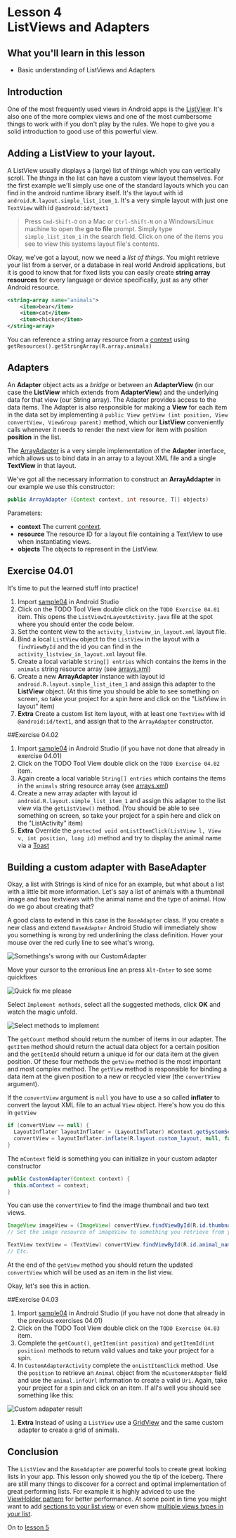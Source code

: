 # Lesson 4<br/>ListViews and Adapters

## What you'll learn in this lesson
* Basic understanding of ListViews and Adapters

## Introduction
One of the most frequently used views in Android apps is the [ListView](http://developer.android.com/guide/topics/ui/layout/listview.html). It's also one of the more complex views and one of the most cumbersome things to work with if you don't play by the rules. We hope to give you a solid introduction to good use of this powerful view.

## Adding a ListView to your layout.
A ListView usually displays a (large) list of things which you can vertically scroll. The _things_ in the list can have a custom view layout themselves. For the first example we'll simply use one of the standard layouts which you can find in the android runtime library itself. It's the layout with id `android.R.layout.simple_list_item_1`. It's a very simple layout with just one `TextView` with id `@android:id/text1`

> Press `Cmd-Shift-O` on a Mac or `Ctrl-Shift-N` on a Windows/Linux machine to open the **go to file** prompt. Simply type `simple_list_item_1` in the search field. Click on one of the items you see to view this systems layout file's contents.

Okay, we've got a layout, now we need a _list of things_. You might retrieve your list from a server, or a database in real world Android applications, but it is good to know that for fixed lists you can easily create **string array resources** for every language or device specifically, just as any other Android resource.

```xml
<string-array name="animals">
    <item>bear</item>
    <item>cat</item>
    <item>chicken</item>
</string-array>
```

You can reference a string array resource from a [context](../cheatsheet.md#context) using `getResources().getStringArray(R.array.animals)`

## Adapters
An **Adapter** object acts as a _bridge_ or between an **AdapterView** (in our case the **ListView** which extends from **AdapterView**) and the underlying data for that view (our String array). The Adapter provides access to the data items. The Adapter is also responsible for making a **View** for each item in the data set by implementing a `public View getView (int position, View convertView, ViewGroup parent)` method, which our **ListView** conveniently calls whenever it needs to render the next view for item with position **position** in the list.

The [ArrayAdapter](http://developer.android.com/reference/android/widget/ArrayAdapter.html) is a very simple implementation of the **Adapter** interface, which allows us to bind data in an array to a layout XML file and a single **TextView** in that layout.

We've got all the necessary information to construct an **ArrayAddapter** in our example we use this constructor:

```java
public ArrayAdapter (Context context, int resource, T[] objects)
```

Parameters:

* **context** The current [context](../cheatsheet.md#context).
* **resource** The resource ID for a layout file containing a TextView to use when instantiating views.
* **objects** The objects to represent in the ListView.

## Exercise 04.01
It's time to put the learned stuff into practice!

1. Import [sample04](sample04) in Android Studio 
1. Click on the TODO Tool View double click on the `TODO Exercise 04.01` item. This opens the `ListViewInLayoutActivity.java` file at the spot where you should enter the code below.
1. Set the content view to the `activity_listview_in_layout.xml` layout file.
1. Bind a local `ListView` object to the `ListView` in the layout with a `findViewById` and the id you can find in the `activity_listview_in_layout.xml` layout file.
1. Create a local variable `String[] entries` which contains the items in the `animals` string resource array (see [arrays.xml](sample04/listviews/src/main/res/values/arrays.xml))
1. Create a new **ArrayAdapter** instance with layout id `android.R.layout.simple_list_item_1` and assign this adapter to the **ListView** object. (At this time you should be able to see something on screen, so take your project for a spin here and click on the "ListView in layout" item)
1. **Extra** Create a custom list item layout, with at least one `TextView` with id `@android:id/text1`, and assign that to the `ArrayAdapter` constructor.

##Exercise 04.02
1. Import [sample04](sample04) in Android Studio (if you have not done that already in exercise 04.01)
1. Click on the TODO Tool View double click on the `TODO Exercise 04.02` item.
1. Again create a local variable `String[] entries` which contains the items in the `animals` string resource array (see [arrays.xml](sample04/listviews/src/main/res/values/arrays.xml))
1. Create a new array adapter with layout id `android.R.layout.simple_list_item_1` and assign this adapter to the list view via the `getListView()` method. (You should be able to see something on screen, so take your project for a spin here and click on the "ListActivity" item)
1. **Extra** Override the `protected void onListItemClick(ListView l, View v, int position, long id)` method and try to display the animal name via a [Toast](../cheatsheet.md#toast)

## Building a custom adapter with BaseAdapter
Okay, a list with Strings is kind of nice for an example, but what about a list with a little bit more information. Let's say a list of animals with a thumbnail image and two textviews with the animal name and the type of animal. How do we go about creating that?

A good class to extend in this case is the `BaseAdapter` class. If you create a new class and extend `BaseAdapter` Android Studio will immediately show you something is wrong by red underlining the class definition. Hover your mouse over the red curly line to see what's wrong.

![Somethings's wrong with our CustomAdapter](img/somethings_wrong.png)

Move your cursor to the erronious line an press `Alt-Enter` to see some quickfixes

![Quick fix me please](img/quick_fix_me_please.png)

Select `Implement methods`, select all the suggested methods, click **OK** and watch the magic unfold.

![Select methods to implement](img/select_methods_to_implement.png)

The `getCount` method should return the number of items in our adapter. The `getItem` method should return the actual data object for a certain position and the `getItemId` should return a unique id for our data item at the given position. Of these four methods the `getView` method is the most important and most complex method. The `getView` method is responsible for binding a data item at the given position to a new or recycled view (the `convertView` argument).

If the `convertView` argument is `null` you have to use a so called **inflater** to convert the layout XML file to an actual `View` object. Here's how you do this in `getView`

```java
if (convertView == null) {
  LayoutInflater layoutInflater = (LayoutInflater) mContext.getSystemService(Context.LAYOUT_INFLATER_SERVICE);
  convertView = layoutInflater.inflate(R.layout.custom_layout, null, false);
}
```

The `mContext` field is something you can initialize in your custom adapter constructor

```java
public CustomAdapter(Context context) {
  this.mContext = context;
}
```

You can use the `convertView` to find the image thumbnail and two text views.

```java
ImageView imageView = (ImageView) convertView.findViewById(R.id.thumbnail_image);
// Set the image resource of imageView to something you retrieve from your data

TextView textView = (TextView) convertView.findViewById(R.id.animal_name);
// Etc.
```

At the end of the `getView` method you should return the updated `convertView` which will be used as an item in the list view.

Okay, let's see this in action.

##Exercise 04.03
1. Import [sample04](sample04) in Android Studio (if you have not done that already in the previous exercises 04.01)
1. Click on the TODO Tool View double click on the `TODO Exercise 04.03` item.
1. Complete the `getCount()`, `getItem(int position)` and `getItemId(int position)` methods to return valid values and take your project for a spin. 
1. In `CustomAdapterActivity` complete the `onListItemClick` method. Use the `position` to retrieve an `Animal` object from the `mCustomerAdapter` field and use the `animal.infoUrl` information to create a valid `Uri`. Again, take your project for a spin and click on an item. If all's well you should see something like this:

![Custom adapater result](img/custom_adapter_result.png)

1. **Extra** Instead of using a `ListView` use a [GridView](http://developer.android.com/guide/topics/ui/layout/gridview.html) and the same custom adapter to create a grid of animals.

## Conclusion
The `ListView` and the `BaseAdapter` are powerful tools to create great looking lists in your app. This lesson only showed you the tip of the iceberg. There are still many things to discover for a correct and optimal implementation of great performing lists. For example it is highly adviced to use the [ViewHolder pattern](http://developer.android.com/training/improving-layouts/smooth-scrolling.html#ViewHolder) for better performance. At some point in time you might want to add [sections to your list view](http://cyrilmottier.com/2011/07/05/listview-tips-tricks-2-section-your-listview/) or even show [multiple views types in your list](http://antew.com/?p=162).

On to [lesson 5](../lesson05)
